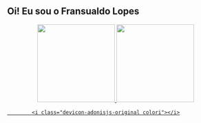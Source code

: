## Oi! Eu sou o Fransualdo Lopes
<div align="center">
  <a href="https://github.com/Fransualdo-Lopes ">
  <img height="180em" src="https://github-readme-stats.vercel.app/api?username=Fransualdo-Lopes&show_icons=true&theme=tokyonight&include_all_commits=true&count_private=true"/>
  <img height="180em" src="https://github-readme-stats.vercel.app/api/top-langs/?username=Fransualdo-Lopes&layout=compact&langs_count=7&theme=tokyonight"/>
</div>

            <i class="devicon-adonisjs-original colori"></i>
          
